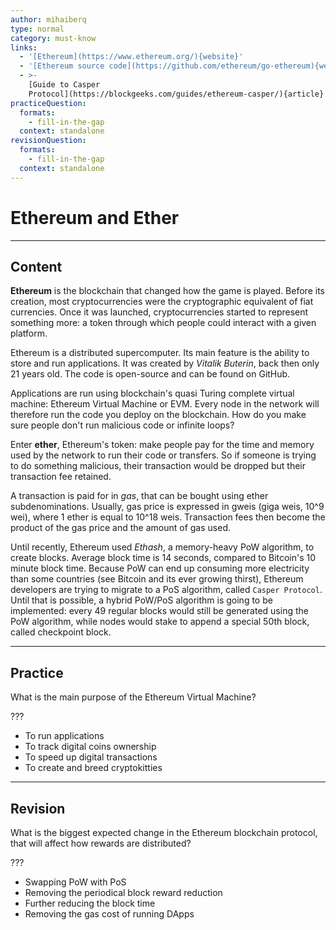 ```yaml
---
author: mihaiberq
type: normal
category: must-know
links:
  - '[Ethereum](https://www.ethereum.org/){website}'
  - '[Ethereum source code](https://github.com/ethereum/go-ethereum){website}'
  - >-
    [Guide to Casper
    Protocol](https://blockgeeks.com/guides/ethereum-casper/){article}
practiceQuestion:
  formats:
    - fill-in-the-gap
  context: standalone
revisionQuestion:
  formats:
    - fill-in-the-gap
  context: standalone
---
```


# Ethereum and Ether


---

## Content

**Ethereum** is the blockchain that changed how the game is played. Before its creation, most cryptocurrencies were the cryptographic equivalent of fiat currencies. Once it was launched, cryptocurrencies started to represent something more: a token through which people could interact with a given platform.

Ethereum is a distributed supercomputer. Its main feature is the ability to store and run applications. It was created by *Vitalik Buterin*, back then only 21 years old. The code is open-source and can be found on GitHub.

Applications are run using blockchain's quasi Turing complete virtual machine: Ethereum Virtual Machine or EVM. Every node in the network will therefore run the code you deploy on the blockchain. How do you make sure people don't run malicious code or infinite loops?

Enter **ether**, Ethereum's token: make people pay for the time and memory used by the network to run their code or transfers. So if someone is trying to do something malicious, their transaction would be dropped but their transaction fee retained.

A transaction is paid for in *gas*, that can be bought using ether subdenominations. Usually, gas price is expressed in gweis (giga weis, 10^9 wei), where 1 ether is equal to 10^18 weis. Transaction fees then become the product of the gas price and the amount of gas used.

Until recently, Ethereum used *Ethash*, a memory-heavy PoW algorithm, to create blocks. Average block time is 14 seconds, compared to Bitcoin's 10 minute block time. Because PoW can end up consuming more electricity than some countries (see Bitcoin and its ever growing thirst), Ethereum developers are trying to migrate to a PoS algorithm, called `Casper Protocol`. Until that is possible, a hybrid PoW/PoS algorithm is going to be implemented: every 49 regular blocks would still be generated using the PoW algorithm, while nodes would stake to append a special 50th block, called checkpoint block.


---

## Practice

What is the main purpose of the Ethereum Virtual Machine?

???

- To run applications
- To track digital coins ownership
- To speed up digital transactions
- To create and breed cryptokitties


---

## Revision

What is the biggest expected change in the Ethereum blockchain protocol, that will affect how rewards are distributed?

???

- Swapping PoW with PoS
- Removing the periodical block reward reduction
- Further reducing the block time
- Removing the gas cost of running DApps
